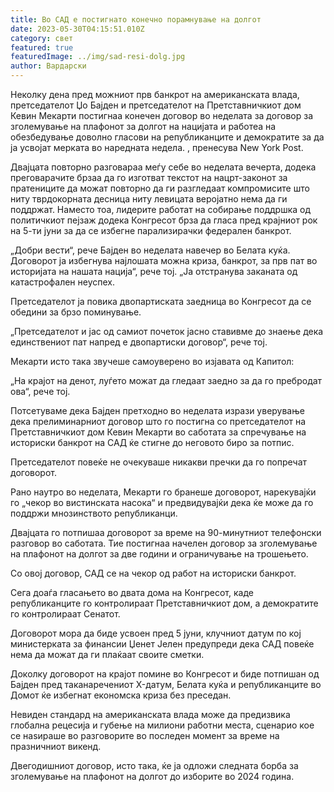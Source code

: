 ```yaml
---
title: Во САД е постигнато конечно порамнување на долгот
date: 2023-05-30T04:15:51.010Z
category: свет
featured: true
featuredImage: ../img/sad-resi-dolg.jpg
author: Вардарски
---
```

Неколку дена пред можниот прв банкрот на американската влада, претседателот Џо Бајден и претседателот на Претставничкиот дом Кевин Мекарти постигнаа конечен договор во неделата за договор за зголемување на плафонот за долгот на нацијата и работеа на обезбедување доволно гласови на републиканците и демократите за да ја усвојат мерката во наредната недела. , пренесува New York Post.

Двајцата повторно разговараа меѓу себе во неделата вечерта, додека преговарачите брзаа да го изготват текстот на нацрт-законот за пратениците да можат повторно да ги разгледаат компромисите што ниту тврдокорната десница ниту левицата веројатно нема да ги поддржат. Наместо тоа, лидерите работат на собирање поддршка од политичкиот пејзаж додека Конгресот брза да гласа пред крајниот рок на 5-ти јуни за да се избегне парализирачки федерален банкрот.

„Добри вести“, рече Бајден во неделата навечер во Белата куќа. Договорот ја избегнува најлошата можна криза, банкрот, за прв пат во историјата на нашата нација“, рече тој. „Ја отстранува заканата од катастрофален неуспех.

Претседателот ја повика двопартиската заедница во Конгресот да се обедини за брзо поминување.

„Претседателот и јас од самиот почеток јасно ставивме до знаење дека единствениот пат напред е двопартиски договор“, рече тој.

Мекарти исто така звучеше самоуверено во изјавата од Капитол:

„На крајот на денот, луѓето можат да гледаат заедно за да го пребродат ова“, рече тој.

Потсетуваме дека Бајден претходно во неделата изрази уверување дека прелиминарниот договор што го постигна со претседателот на Претставничкиот дом Кевин Мекарти во саботата за спречување на историски банкрот на САД ќе стигне до неговото биро за потпис.

Претседателот повеќе не очекуваше никакви пречки да го попречат договорот.

Рано наутро во неделата, Мекарти го бранеше договорот, нарекувајќи го „чекор во вистинската насока“ и предвидувајќи дека ќе може да го поддржи мнозинството републиканци.

Двајцата го потпишаа договорот за време на 90-минутниот телефонски разговор во саботата. Тие постигнаа начелен договор за зголемување на плафонот на долгот за две години и ограничување на трошењето.

Со овој договор, САД се на чекор од работ на историски банкрот.

Сега доаѓа гласањето во двата дома на Конгресот, каде републиканците го контролираат Претставничкиот дом, а демократите го контролираат Сенатот.

Договорот мора да биде усвоен пред 5 јуни, клучниот датум по кој министерката за финансии Џенет Јелен предупреди дека САД повеќе нема да можат да ги плаќаат своите сметки.

Доколку договорот на крајот помине во Конгресот и биде потпишан од Бајден пред таканаречениот X-датум, Белата куќа и републиканците во Домот ќе избегнат економска криза без преседан.

Невиден стандард на американската влада може да предизвика глобална рецесија и губење на милиони работни места, сценарио кое се наѕираше во разговорите во последен момент за време на празничниот викенд.

Двегодишниот договор, исто така, ќе ја одложи следната борба за зголемување на плафонот на долгот до изборите во 2024 година.